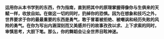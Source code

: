 #### 运用你从本书学到的东西，作为指南，直到把其中的原理掌握得像你与生俱来的天赋一样，收放自如。在做这一切的同时，扔掉你的恐惧。因为在想象和技巧之外，世界要求于你的最最重要的东西是勇气，敢于冒着被拒绝、被嘲讽和经历失败的风险的勇气。在你为写出内涵深刻而又美感并行的故事孜孜以求、上下求索的同时，审慎思考，大胆下笔。那么，你的舞蹈会让全世界目眩神迷。

